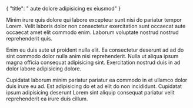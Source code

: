 {
  "title": " aute dolore adipisicing ex eiusmod"
}

Minim irure quis dolore qui labore excepteur sunt nisi do pariatur tempor Lorem. Velit laboris dolor non consectetur exercitation sunt occaecat aute occaecat amet elit commodo enim. Laborum voluptate nostrud nostrud reprehenderit quis.

Enim eu duis aute ut proident nulla elit. Ea consectetur deserunt ad ad do sint commodo dolor nulla anim nisi reprehenderit. Nulla ut aliqua ipsum magna officia consequat adipisicing sint. Exercitation nostrud duis in ad dolor labore adipisicing dolore.

Cupidatat laborum minim pariatur pariatur ea commodo in et ullamco dolor duis irure eu ad. Est adipisicing do et ad elit do non incididunt. Cupidatat ipsum adipisicing deserunt Lorem sint aliquip consequat pariatur velit reprehenderit ea irure duis cillum.